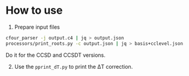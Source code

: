 # How to use

1. Prepare input files 
```bash
cfour_parser -j output.c4 | jq > output.json
processors/print_roots.py -c output.json | jq > basis+cclevel.json
```
Do it for the CCSD and CCSDT versions.

2. Use the `pprint_dT.py` to print the ΔT correction.
